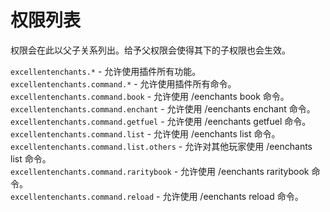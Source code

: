 # 权限列表

权限会在此以父子关系列出。给予父权限会使得其下的子权限也会生效。

`excellentenchants.*` - 允许使用插件所有功能。    
    `excellentenchants.command.*` - 允许使用插件所有命令。    
        `excellentenchants.command.book` - 允许使用 /eenchants book 命令。    
        `excellentenchants.command.enchant` - 允许使用 /eenchants enchant 命令。    
        `excellentenchants.command.getfuel` - 允许使用 /eenchants getfuel 命令。    
        `excellentenchants.command.list` - 允许使用 /eenchants list 命令。    
        `excellentenchants.command.list.others` - 允许对其他玩家使用 /eenchants list 命令。    
        `excellentenchants.command.raritybook` - 允许使用 /eenchants raritybook 命令。    
        `excellentenchants.command.reload` - 允许使用 /eenchants reload 命令。    